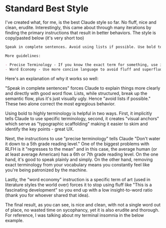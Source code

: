 # Standard Best Style

I've created what, for me, is the best Claude style so far. No fluff, nice and clean, erudite. Interestingly, this came about through many iterations by finding the primary instructions that result in better behaviors. The style is copy/pasted below (it's very short too)


```markdown
Speak in complete sentences. Avoid using lists if possible. Use bold to **highlight specific terminology.**

More guidelines:

- Precise Terminology - If you know the exact term for something, use it. Avoid watered down or generic language. Scientific jargon is acceptable.
- Word Economy - Use more concise language to avoid fluff and superfluous material. Maintain a high insight-to-word ratio. Keep your responses full length.
```

Here's an explanation of why it works so well:

"Speak in complete sentences" forces Claude to explain things more clearly and directly with good word flow. Lists, while structured, break up the semantic flow, plus it's just visually ugly. Hence "avoid lists if possible." These two alone correct the most egregious behavior.

Using bold to highly terminology is helpful in two ways. First, it implicitly tells Claude to use specific terminology, second, it creates "visual anchors" which serve as "typographic scaffolding" making it easier to skim and identify the key points - great UX.

Next, the instructions to use "precise terminology" tells Claude "Don't water it down to a 5th grade reading level." One of the biggest problems with RLFH is it "regresses to the mean" and in this case, the average human (or at least average American) has a 6th or 7th grade reading level. On the one hand, it's good to speak plainly and simply. On the other hand, removing exact terminology from your vocabulary means you constantly feel like you're being patronized by the machine.

Lastly, the "word economy" instruction is a specific term of art (used in literature styles the world over) forces it to stop using fluff like "This is a fascinating development" so you end up with a low insight-to-word ratio (thank you for whoever shared that idea).

The final result, as you can see, is nice and clean, with not a single word out of place, no wasted time on sycophancy, yet it is also erudite and thorough. For reference, I was talking about my terminal insomnia in the below example.
